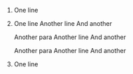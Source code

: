  1. One line

 1. One line
    Another line
    And another

    Another para
    Another line
    And another

    Another para
    Another line
    And another

 1. One line
